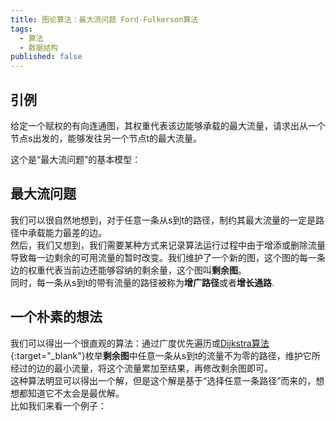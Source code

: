 ```yaml
---
title: 图论算法：最大流问题 Ford-Fulkerson算法
tags: 
  - 算法
  - 数据结构
published: false
---
```


## 引例

给定一个赋权的有向连通图，其权重代表该边能够承载的最大流量，请求出从一个节点s出发的，能够发往另一个节点t的最大流量。

这个是“最大流问题”的基本模型：

## 最大流问题

我们可以很自然地想到，对于任意一条从s到t的路径，制约其最大流量的一定是路径中承载能力最差的边。  
然后，我们又想到，我们需要某种方式来记录算法运行过程中由于增添或删除流量导致每一边剩余的可用流量的暂时改变。我们维护了一个新的图，这个图的每一条边的权重代表当前边还能够容纳的剩余量，这个图叫**剩余图**。  
同时，每一条从s到t的带有流量的路径被称为**增广路径**或者**增长通路**.

## 一个朴素的想法

我们可以得出一个很直观的算法：通过广度优先遍历或[Dijkstra算法](https://amachi.com.cn/_posts/2020-04-15-dijkstra2/){:target="_blank"}枚举**剩余图**中任意一条从s到t的流量不为零的路径，维护它所经过的边的最小流量，将这个流量累加至结果，再修改剩余图即可。  
这种算法明显可以得出一个解，但是这个解是基于“选择任意一条路径”而来的，想想都知道它不太会是最优解。  
比如我们来看一个例子：